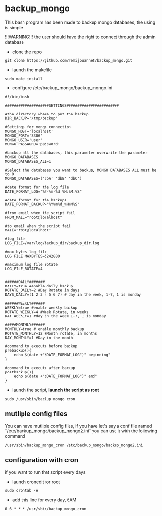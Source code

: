 backup_mongo
==

This bash program has been made to backup mongo databases, the using is simple

!!!WARNING!!! the user should have the right to connect through the admin database

* clone the repo

```
git clone https://github.com/remijouannet/backup_mongo.git
```

* launch the makefile

```
sudo make install
```


* configure /etc/backup_mongo/backup_mongo.ini

```
#!/bin/bash

####################SETTINGS########################

#the directory where to put the backup
DIR_BACKUP='/tmp/backup'

#Settings for mongo connection
MONGO_HOST='localhost'
MONGO_PORT='3306'
MONGO_USER='user'
MONGO_PASSWORD='password'

#backup all the databases, this parameter overwrite the parameter MONGO_DATABASES
MONGO_DATABASES_ALL=1

#Select the databases you want to backup, MONGO_DATABASES_ALL must be to 0
MONGO_DATABASES=('dbA' 'dbB' 'dbC')

#date format for the log file
DATE_FORMAT_LOG="%Y-%m-%d %H:%M:%S" 

#date format for the backups
DATE_FORMAT_BACKUP="%Y%m%d_%H%M%S"

#from_email when the script fail
FROM_MAIL="root@localhost"

#to_email when the script fail
MAIL="root@localhost" 

#log file
LOG_FILE=/var/log/backup_dir/backup_dir.log

#max bytes log file
LOG_FILE_MAXBYTES=5242880

#maximum log file rotate
LOG_FILE_ROTATE=4 


######DAILY#######
DAILY=true #enable daily backup
ROTATE_DAILY=2 #Day Rotate in days
DAYS_DAILY=(1 2 3 4 5 6 7) # day in the week, 1-7, 1 is monday

######WEEKLY######
WEEKLY=true #enable weekly backup
ROTATE_WEEKLY=4 #Week Rotate, in weeks
DAY_WEEKLY=1 #day in the week 1-7, 1 is monday

#####MONTHLY######
MONTHLY=true # enable monthly backup
ROTATE_MONTHLY=12 #Month rotate, in months
DAY_MONTHLY=1 #Day in the month

#command to execute before backup
prebackup(){
	echo $(date +"$DATE_FORMAT_LOG")" beginning"
}

#command to execute after backup
postbackup(){
	echo $(date +"$DATE_FORMAT_LOG")" end"
}

```

* launch the script, **launch the script as root**

```
sudo /usr/sbin/backup_mongo_cron
```

mutliple config files
--

You can have mutliple config files, if you have let's say a conf file named "/etc/backup_mongo/backup_mongo2.ini"
you can use it with the following command

```
/usr/sbin/backup_mongo_cron /etc/backup_mongo/backup_mongo2.ini
```

configuration with cron
--

if you want to run that script every days

* launch cronedit for root

```
sudo crontab -e
```

* add this line for every day, 6AM

```
0 6 * * * /usr/sbin/backup_mongo_cron
```


